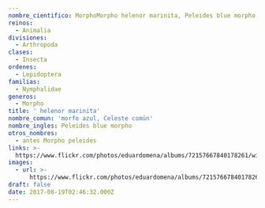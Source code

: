 ```yaml
---
nombre_cientifico: MorphoMorpho helenor marinita, Peleides blue morpho, morfo azul, Celeste común
reinos:
  - Animalia
divisiones:
  - Arthropoda
clases:
  - Insecta
ordenes:
  - Lepidoptera
familias:
  - Nymphalidae
generos:
  - Morpho
title: ' helenor marinita'
nombre_comun: 'morfo azul, Celeste común'
nombre_ingles: Peleides blue morpho
otros_nombres:
  - antes Morpho peleides
links: >-
  https://www.flickr.com/photos/eduardomena/albums/72157667840178261/with/32252193644/
images:
  - url: >-
      https://www.flickr.com/photos/eduardomena/albums/72157667840178261/with/32252193644/
draft: false
date: 2017-08-19T02:46:32.000Z
---
```


